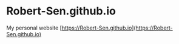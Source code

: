 # Robert-Sen.github.io
My personal website [https://Robert-Sen.github.io](https://Robert-Sen.github.io)